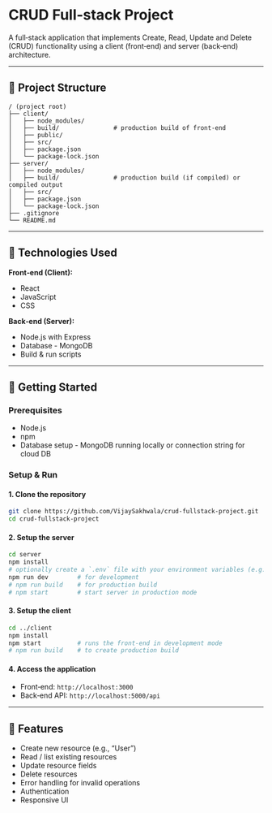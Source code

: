 # CRUD Full‑stack Project

A full‑stack application that implements Create, Read, Update and Delete (CRUD) functionality using a client (front‑end) and server (back‑end) architecture.

---

## 🧰 Project Structure

```
/ (project root)
├── client/
│   ├── node_modules/
│   ├── build/               # production build of front‑end
│   ├── public/
│   ├── src/
│   ├── package.json
│   └── package-lock.json
├── server/
│   ├── node_modules/
│   ├── build/               # production build (if compiled) or compiled output
│   ├── src/
│   ├── package.json
│   └── package-lock.json
├── .gitignore
└── README.md
```

---

## 🧭 Technologies Used

**Front‑end (Client):**
- React
- JavaScript
- CSS

**Back‑end (Server):**
- Node.js with Express
- Database - MongoDB
- Build & run scripts

---

## 🚀 Getting Started

### Prerequisites
- Node.js
- npm
- Database setup  - MongoDB running locally or connection string for cloud DB

### Setup & Run

#### 1. Clone the repository
```bash
git clone https://github.com/VijaySakhwala/crud-fullstack-project.git
cd crud-fullstack-project
```

#### 2. Setup the server
```bash
cd server
npm install
# optionally create a `.env` file with your environment variables (e.g. DB connection)
npm run dev        # for development
# npm run build    # for production build 
# npm start        # start server in production mode 
```

#### 3. Setup the client
```bash
cd ../client
npm install
npm start          # runs the front‑end in development mode
# npm run build    # to create production build
```

#### 4. Access the application
- Front‑end: `http://localhost:3000`
- Back‑end API: `http://localhost:5000/api`

---

## 🧪 Features

- Create new resource (e.g., “User”)
- Read / list existing resources
- Update resource fields
- Delete resources
- Error handling for invalid operations
- Authentication
- Responsive UI
